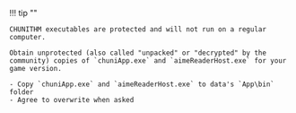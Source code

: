 !!! tip ""

    CHUNITHM executables are protected and will not run on a regular computer.

    Obtain unprotected (also called "unpacked" or "decrypted" by the community) copies of `chuniApp.exe` and `aimeReaderHost.exe` for your game version.

    - Copy `chuniApp.exe` and `aimeReaderHost.exe` to data's `App\bin` folder
    - Agree to overwrite when asked